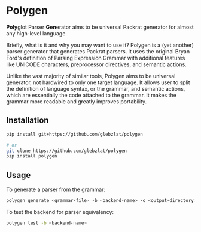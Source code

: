 # Polygen

**Poly**glot Parser **Gen**erator aims to be universal Packrat generator
for almost any high-level language.

Briefly, what is it and why you may want to use it? Polygen is a (yet another)
parser generator that generates Packrat parsers. It uses the original Bryan
Ford's definition of Parsing Expression Grammar with additional features like
UNICODE characters, preprocessor directives, and semantic actions.

Unlike the vast majority of similar tools, Polygen aims to be universal
generator, not hardwired to only one target language. It allows user to split
the definition of language syntax, or the grammar, and semantic actions, which
are essentially the code attached to the grammar. It makes the grammar more
readable and greatly improves portability.

## Installation

```sh
pip install git+https://github.com/glebzlat/polygen

# or
git clone https://github.com/glebzlat/polygen
pip install polygen
```

## Usage

To generate a parser from the grammar:

```sh
polygen generate <grammar-file> -b <backend-name> -o <output-directory>
```

To test the backend for parser equivalency:

```sh
polygen test -b <backend-name>
```
